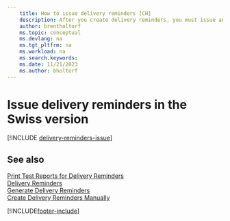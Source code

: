 ```yaml
---
    title: How to issue delivery reminders [CH]
    description: After you create delivery reminders, you must issue and print them so that you can send reminders to vendors. 
    author: brentholtorf
    ms.topic: conceptual
    ms.devlang: na
    ms.tgt_pltfrm: na
    ms.workload: na
    ms.search.keywords:
    ms.date: 11/21/2023
    ms.author: bholtorf
---
```

# Issue delivery reminders in the Swiss version

[!INCLUDE [delivery-reminders-issue](../includes/ATCHDE/delivery-reminders-issue.md)]

## See also

[Print Test Reports for Delivery Reminders](how-to-print-test-reports-for-delivery-reminders.md)  
[Delivery Reminders](delivery-reminders.md)  
[Generate Delivery Reminders](how-to-generate-delivery-reminders.md)  
[Create Delivery Reminders Manually](how-to-create-delivery-reminders-manually.md)  


[!INCLUDE[footer-include](../../includes/footer-banner.md)]